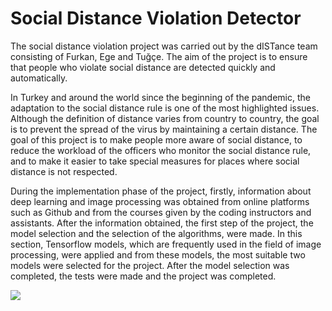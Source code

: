 # Social Distance Violation Detector

The social distance violation project was carried out by the dISTance team consisting of Furkan, Ege and Tuğçe. The aim of the project is to ensure that people who violate social distance are detected quickly and automatically.

In Turkey and around the world since the beginning of the pandemic, the adaptation to the social distance rule is one of the most highlighted issues. Although the definition of distance varies from country to country, the goal is to prevent the spread of the virus by maintaining a certain distance. The goal of this project is to make people more aware of social distance, to reduce the workload of the officers who monitor the social distance rule, and to make it easier to take special measures for places where social distance is not respected.

During the implementation phase of the project, firstly, information about deep learning and image processing was obtained from online platforms such as Github and from the courses given by the coding instructors and assistants. After the information obtained, the first step of the project, the model selection and the selection of the algorithms, were made. In this section, Tensorflow models, which are frequently used in the field of image processing, were applied and from these models, the most suitable two models were selected for the project. After the model selection was completed, the tests were made and the project was completed. 

![](taksim.gif)
